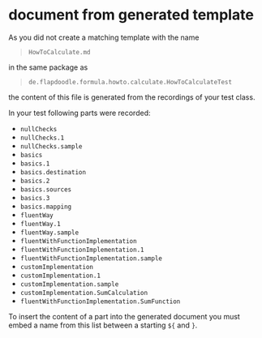 # document from generated template

As you did not create a matching template with the name

> `HowToCalculate.md`

in the same package as

> `de.flapdoodle.formula.howto.calculate.HowToCalculateTest`

the content of this file is generated from the recordings of your test class.

In your test following parts were recorded:

* `nullChecks`
* `nullChecks.1`
* `nullChecks.sample`
* `basics`
* `basics.1`
* `basics.destination`
* `basics.2`
* `basics.sources`
* `basics.3`
* `basics.mapping`
* `fluentWay`
* `fluentWay.1`
* `fluentWay.sample`
* `fluentWithFunctionImplementation`
* `fluentWithFunctionImplementation.1`
* `fluentWithFunctionImplementation.sample`
* `customImplementation`
* `customImplementation.1`
* `customImplementation.sample`
* `customImplementation.SumCalculation`
* `fluentWithFunctionImplementation.SumFunction`

To insert the content of a part into the generated document you must embed a name
from this list between a starting `${` and `}`.